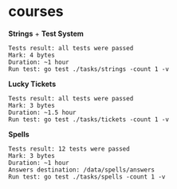 # courses

**Strings** + **Test System**

    Tests result: all tests were passed
    Mark: 4 bytes
    Duration: ~1 hour
    Run test: go test ./tasks/strings -count 1 -v

**Lucky Tickets**

    Tests result: all tests were passed
    Mark: 3 bytes
    Duration: ~1.5 hour
    Run test: go test ./tasks/tickets -count 1 -v

**Spells**

    Tests result: 12 tests were passed
    Mark: 3 bytes
    Duration: ~1 hour
    Answers destination: /data/spells/answers
    Run test: go test ./tasks/spells -count 1 -v
